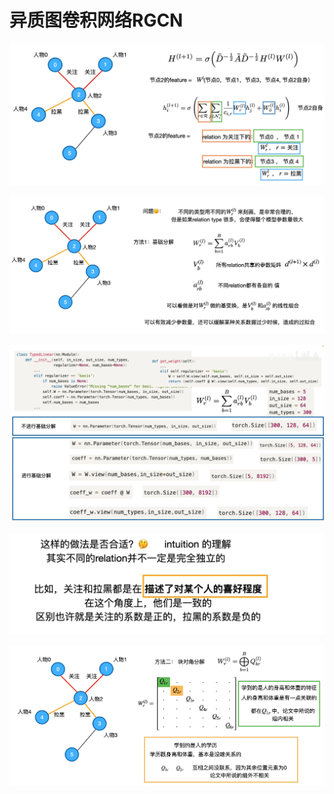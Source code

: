 # 异质图卷积网络RGCN

![image-20240428142105540](markdown.assets/异质图卷积网络RGCN.assets/image-20240428142105540.png)

![image-20240428142706413](markdown.assets/异质图卷积网络RGCN.assets/image-20240428142706413.png)

![image-20240428143301762](markdown.assets/异质图卷积网络RGCN.assets/image-20240428143301762.png)

<img src="markdown.assets/异质图卷积网络RGCN.assets/image-20240428142720407.png" alt="image-20240428142720407" style="zoom:50%;" />



![image-20240428142615048](markdown.assets/异质图卷积网络RGCN.assets/image-20240428142615048.png)

